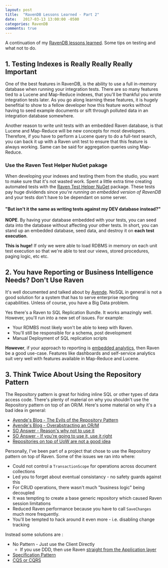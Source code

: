 ```yaml
---
layout: post
title:  "RavenDB Lessons Learned - Part 2"
date:   2017-03-13 13:00:00 -0500
categories: RavenDB
comments: true
---
```


A continuation of my [RavenDB lessons learned](http://www.gaunacode.com/ravendb/2017/03/06/RavenLessonsLearnedPart1.html).
Some tips on testing and what not to do.

## 1. Testing Indexes is Really Really Really Important

One of the best features in RavenDB, is the ability to use a full in-memory database when running your integration tests.
There are so many features tied to a Lucene and Map-Reduce indexes, that you'll be thankful you wrote integration tests later. 
As you go along learning these features, it is hugely benefitial to show to a fellow developer how this feature works without having to seed example documents or sift through polluted data in an integration database somewhere.

Another reason to write unit tests with an embedded Raven database, is that Lucene and Map-Reduce will be new concepts for most developers. 
Therefore, if you have to perform a Lucene query to do a full-text search, you can back it up with a Raven unit test to ensure that this feature is always working.
Same can be said for aggregation queries using Map-Reduce.


### Use the Raven Test Helper NuGet pakage
When developing your indexes and testing them from the studio, you want to make sure that it's not wasted work. Spent a little extra time creating automated tests with the [Raven Test Helper NuGet](https://www.nuget.org/packages/RavenDB.Tests.Helpers/)  package.
These tests pay huge dividends since *you're running an embedded version of RavenDB* and your tests don't have to be dependant on some server.

#### "But isn't it the same as writing tests against my DEV  database instead?"

**NOPE**. By having your database embedded with your tests, you can seed data into the database without affecting your other tests. 
In short, you can stand up an embedded database, seed data, and destroy it on **each test execution**.

**This is huge!** If only we were able to load RDBMS in memory on each unit test execution so that we're able to test our views, stored procedures, paging logic, etc etc.


## 2. You have Reporting or Business Intelligence Needs? Don't Use Raven

It's well documented and talked about by [Ayende](https://ayende.com/blog/136197/when-should-you-not-use-ravendb). NoSQL in general is not a good solution for a system that has to serve enterprise reporting capabilities.
Unless of course, you have a Big Data problem.

Yes there's a Raven to SQL Replication Bundle. It works amazingly well. However, you'll run into a new set of issues. For example: 
- Your RDMBS most likely won't be able to keep with Raven.
- You'll still be responsible for a schema, post development
- Manual Deployment of SQL replication scripts

**However**, if your approach to reporting is [embedded analytics](http://searchcio.techtarget.com/definition/embedded-analytics), then Raven be a good use-case. 
Features like dashboards and self-service analytics suit very well with features available in Map-Reduce and Lucene.

## 3. Think Twice About Using the Repository Pattern

The Repository pattern is great for hiding inline SQL or other types of data access code. There's plenty of material on why you shouldn't use the Repository pattern on top of an OR/M.
Here's some material on why it's a bad idea in general:
- [Ayende's Blog - The Evils of the Repository Pattern](https://ayende.com/blog/4784/architecting-in-the-pit-of-doom-the-evils-of-the-repository-abstraction-layer)
- [Ayende's Blog - Overabstracting an OR/M](https://ayende.com/blog/4788/the-wages-of-sin-proper-and-improper-usage-of-abstracting-an-or-m)
- [SO Answer - Reason's why not to use it](http://stackoverflow.com/a/20159814/3638742)
- [SO Answer - If you're going to use it, use it right](http://stackoverflow.com/a/17449231/3638742)
- [Repositories on top of UoW are not a good idea](http://rob.conery.io/2014/03/04/repositories-and-unitofwork-are-not-a-good-idea/)

Personally, I've been part of a project that chose to use the Repository pattern on top of Raven. Some of the issues we ran into where:
- Could not control a `TransactionScope` for operations across document collections
- Led you to forget about eventual consistancy - no safety guards against this
- For CRUD operations, there wasn't much "business logic" being decoupled
- It was tempting to create a base generic repository which caused Raven session limitations
- Reduced Raven performance because you have to call `SaveChanges` much more frequently.
- You'll be tempted to hack around it even more - i.e. disabling change tracking

Instead some solutions are :
- No Pattern - Just use the Client Directly
  - If you use DDD, then use Raven [straight from the Application layer](http://stackoverflow.com/a/17583529/3638742)
- [Specification Pattern](https://en.wikipedia.org/wiki/Specification_pattern)
- [CQS or CQRS](https://lostechies.com/jimmybogard/2012/10/08/favor-query-objects-over-repositories/)
